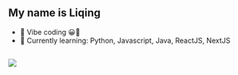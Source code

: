 ## My name is Liqing


- 🔭 Vibe coding 😀🙂
- 🌱 Currently learning: Python, Javascript, Java, ReactJS, NextJS
##
<img src="https://github-readme-stats.vercel.app/api?username=Liqing&&show_icons=true&title_color=5131D9&icon_color=EA301A&text_color=03071e&bg_color=9bf6ff">
